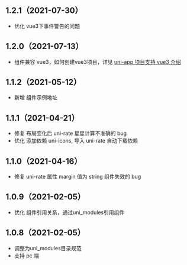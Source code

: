 ## 1.2.1（2021-07-30）
- 优化 vue3下事件警告的问题
## 1.2.0（2021-07-13）
- 组件兼容 vue3，如何创建vue3项目，详见 [uni-app 项目支持 vue3 介绍](https://ask.dcloud.net.cn/article/37834)
## 1.1.2（2021-05-12）
- 新增 组件示例地址
## 1.1.1（2021-04-21）
- 修复 布局变化后 uni-rate  星星计算不准确的 bug
- 优化 添加依赖 uni-icons, 导入 uni-rate 自动下载依赖
## 1.1.0（2021-04-16）
- 修复 uni-rate 属性 margin 值为 string 组件失效的 bug

## 1.0.9（2021-02-05）
- 优化 组件引用关系，通过uni_modules引用组件

## 1.0.8（2021-02-05）
- 调整为uni_modules目录规范
- 支持 pc 端
